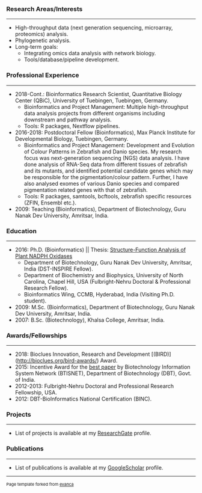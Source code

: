 ### Research Areas/Interests
----------
* High-throughput data (next generation sequencing, microarray, proteomics) analysis.
* Phylogenetic analysis.
* Long-term goals:
  * Integrating omics data analysis with network biology.
  * Tools/database/pipeline development.
  
### Professional Experience
----------
* 2018-Cont.: Bioinformatics Research Scientist, Quantitative Biology Center (QBiC), University of Tuebingen, Tuebingen, Germany.
	* Bioinformatics and Project Management: Multiple high-throughput data analysis projects from different organisms including downstream and pathway analysis.
	* Tools: R packages, Nextflow pipelines.
* 2016-2018: Postdoctoral Fellow (Bioinformatics), Max Planck Institute for Developmental Biology, Tuebingen, Germany.
	* Bioinformatics and Project Management: Development and Evolution of Colour Patterns in Zebrafish and Danio species. 
				My research focus was next-generation sequencing (NGS) data analysis. I have done analysis of RNA-Seq data from different tissues of zebrafish and its mutants, and identified potential candidate genes which may be responsible for the pigmentation/colour pattern. Further, I have also analysed exomes of various Danio species and compared pigmentation related genes with that of zebrafish.
	* Tools: R packages, samtools, bcftools, zebrafish specific resources (ZFIN, Ensembl etc.).
* 2009: Teaching (Bioinformatics), Department of Biotechnology, Guru Nanak Dev University, Amritsar, India.

### Education
----------
* 2016: Ph.D. (Bioinformatics) || Thesis: [Structure-Function Analysis of Plant NADPH Oxidases](https://www.researchgate.net/project/PhD-Thesis-Structure-Function-Analysis-of-Plant-NADPH-oxidases)
   * Department of Biotechnology, Guru Nanak Dev University, Amritsar, India (DST-INSPIRE Fellow).
   * Department of Biochemistry and Biophysics, University of North Carolina, Chapel Hill, USA (Fulbright-Nehru Doctoral & Professional Research Fellow).
   * Bioinformatics Wing, CCMB, Hyderabad, India (Visiting Ph.D. student).
* 2009: M.Sc. (Bioinformatics), Department of Biotechnology, Guru Nanak Dev University, Amritsar, India.
* 2007: B.Sc. (Biotechnology), Khalsa College, Amritsar, India.

### Awards/Fellowships
----------
* 2018: Bioclues Innovation, Research and Development [(BIRD)] (http://bioclues.org/bird-awards/) Award.
* 2015: Incentive Award for the [best paper](https://www.ncbi.nlm.nih.gov/pubmed/24561450) by Biotechnology Information System Network (BTISNET), Department of Biotechnology (DBT), Govt. of India.
* 2012-2013: Fulbright-Nehru Doctoral and Professional Research Fellowship, USA.
* 2012: DBT-BioInformatics National Certification (BINC).

### Projects
----------
* List of projects is available at my [ResearchGate](https://www.researchgate.net/profile/Gurpreet_Kaur2/projects) profile.

### Publications
----------
* List of publications is available at my [GoogleScholar](https://scholar.google.com/citations?hl=en&user=cFgjdH0AAAAJ&view_op=list_works&sortby=pubdate) profile.

---
<p style="font-size:11px">Page template forked from <a href="https://github.com/evanca/quick-portfolio">evanca</a></p>
<!-- Remove above link if you don't want to attibute -->
